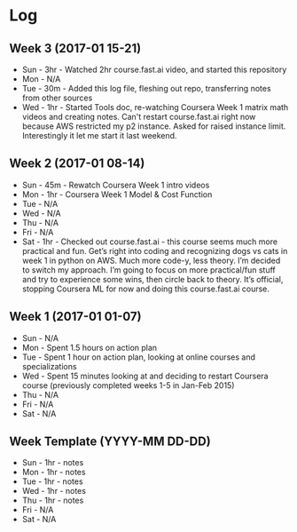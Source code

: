 # Log

## Week 3 (2017-01 15-21)
- Sun - 3hr - Watched 2hr course.fast.ai video, and started this repository
- Mon - N/A
- Tue - 30m - Added this log file, fleshing out repo, transferring notes from other sources
- Wed - 1hr - Started Tools doc, re-watching Coursera Week 1 matrix math videos and creating notes. Can't restart course.fast.ai right now because AWS restricted my p2 instance. Asked for raised instance limit. Interestingly it let me start it last weekend.

## Week 2 (2017-01 08-14)
- Sun - 45m - Rewatch Coursera Week 1 intro videos
- Mon - 1hr - Coursera Week 1 Model & Cost Function
- Tue - N/A
- Wed - N/A
- Thu - N/A
- Fri - N/A
- Sat - 1hr - Checked out course.fast.ai - this course seems much more practical and fun. Get’s right into coding and recognizing dogs vs cats in week 1 in python on AWS. Much more code-y, less theory. I’m decided to switch my approach. I’m going to focus on more practical/fun stuff and try to experience some wins, then circle back to theory. It’s official, stopping Coursera ML for now and doing this course.fast.ai course.

## Week 1 (2017-01 01-07)
- Sun - N/A
- Mon - Spent 1.5 hours on action plan
- Tue - Spent 1 hour on action plan, looking at online courses and specializations
- Wed - Spent 15 minutes looking at and deciding to restart Coursera course (previously completed weeks 1-5 in Jan-Feb 2015)
- Thu - N/A
- Fri - N/A
- Sat - N/A




## Week Template (YYYY-MM DD-DD)
- Sun - 1hr - notes
- Mon - 1hr - notes
- Tue - 1hr - notes
- Wed - 1hr - notes
- Thu - 1hr - notes
- Fri - N/A
- Sat - N/A
